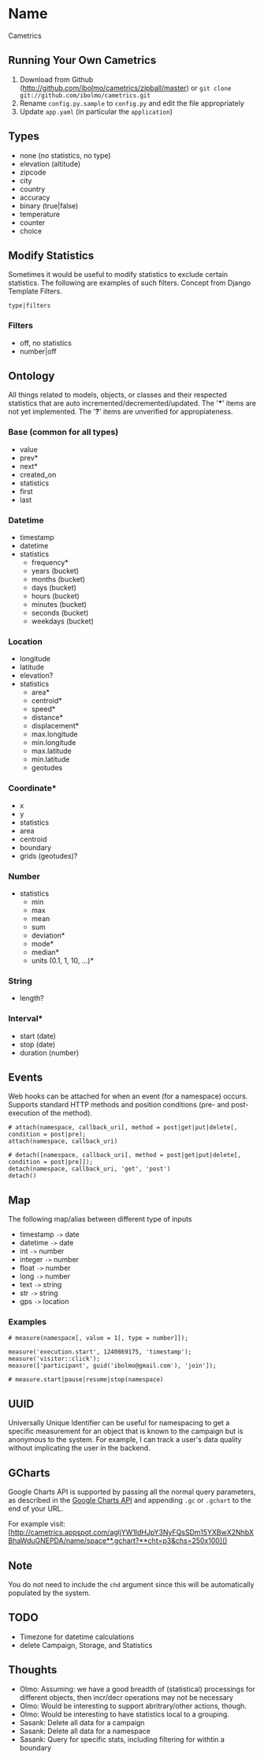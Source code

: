 Name
====
Cametrics

Running Your Own Cametrics
--------------------------
 1. Download from Github (http://github.com/ibolmo/cametrics/zipball/master) or `git clone git://github.com/ibolmo/cametrics.git`
 2. Rename `config.py.sample` to `config.py` and edit the file appropriately
 3. Update `app.yaml` (in particular the `application`)

Types
-----
 - none (no statistics, no type)
 - elevation (altitude)
 - zipcode
 - city
 - country
 - accuracy
 - binary (true|false)
 - temperature
 - counter
 - choice

Modify Statistics
-----------------
Sometimes it would be useful to modify statistics to exclude certain statistics. The following are examples of such filters. Concept from Django Template Filters.

`type|filters`

### Filters
 - off, no statistics
  - number|off


Ontology
--------
All things related to models, objects, or classes and their respected statistics that are auto incremented/decremented/updated. The '**\***' items are not yet implemented. The '**?**' items are unverified for appropiateness.

### Base (common for all types)
 - value
 - prev*
 - next*
 - created_on
 - statistics
  - first
  - last

### Datetime
 - timestamp
 - datetime
 - statistics
    - frequency*
    - years (bucket)
    - months (bucket)
    - days (bucket)
    - hours (bucket)
    - minutes (bucket)
    - seconds (bucket)
    - weekdays (bucket)

### Location
 - longitude
 - latitude
 - elevation?
 - statistics
    - area*
    - centroid*
    - speed*
    - distance*
    - displacement*
    - max.longitude
    - min.longitude
    - max.latitude
    - min.latitude
    - geotudes
    
### Coordinate*
 - x
 - y
 - statistics
  - area
  - centroid
  - boundary
  - grids (geotudes)?

### Number
 - statistics 
    - min
    - max
    - mean
    - sum
    - deviation*
    - mode*
    - median*
    - units (0.1, 1, 10, ...)*

### String
 - length?
 
### Interval*
 - start (date)
 - stop (date)
 - duration (number)

Events
------
Web hooks can be attached for when an event (for a namespace) occurs. Supports standard HTTP methods and position conditions (pre- and post- execution of the method).

    # attach(namespace, callback_uri[, method = post|get|put|delete[, condition = post|pre);
    attach(namespace, callback_uri)

    # detach([namespace, callback_uri[, method = post|get|put|delete[, condition = post|pre]]);
    detach(namespace, callback_uri, 'get', 'post')
    detach()

Map
---
The following map/alias between different type of inputs

 - timestamp `->` date
 - datetime `->` date
 - int `->` number
 - integer `->` number
 - float `->` number
 - long `->` number
 - text `->` string
 - str `->` string
 - gps `->` location

### Examples

    # measure(namespace[, value = 1[, type = number]]);  
    
    measure('execution.start', 1240869175, 'timestamp');
    measure('visitor::click');
    measure(['participant', guid('ibolmo@gmail.com'), 'join']);
    
    # measure.start|pause|resume|stop(namespace)

UUID
----
Universally Unique Identifier can be useful for namespacing to get a specific measurement for an object that is known to the campaign but is anonymous to the system. For example, I can track a user's data quality without implicating the user in the backend. 

GCharts
-------
Google Charts API is supported by passing all the normal query parameters, as described in the [Google Charts API](http://code.google.com/apis/chart/basics.html "Google Charts API - Chart Basics") and appending `.gc` or `.gchart` to the end of your URL.

For example visit:  
    [http://cametrics.appspot.com/agljYW1ldHJpY3NyFQsSDm15YXBwX2NhbXBhaWduGNEPDA/name/space**.gchart?**cht=p3&chs=250x100]()

## Note
You do not need to include the `chd` argument since this will be automatically populated by the system.

TODO
----
 - Timezone for datetime calculations
 - delete Campaign, Storage, and Statistics
 
Thoughts
--------
 - Olmo: Assuming: we have a good breadth of (statistical) processings for different objects, then incr/decr operations may not be necessary
  - Olmo: Would be interesting to support abritrary/other actions, though.
 - Olmo: Would be interesting to have statistics local to a grouping.
 - Sasank: Delete all data for a campaign
 - Sasank: Delete all data for a namespace
 - Sasank: Query for specific stats, including filtering for withtin a boundary